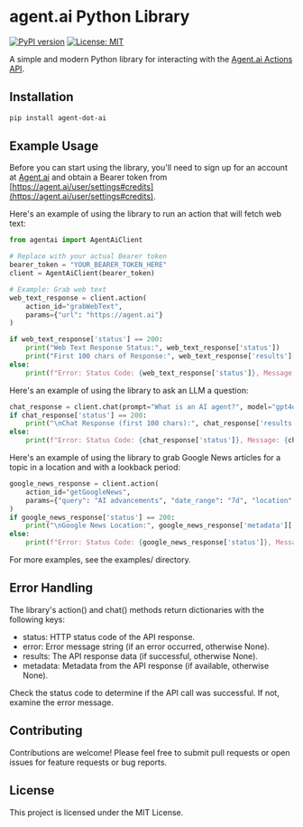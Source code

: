 # agent.ai Python Library

[![PyPI version](https://badge.fury.io/py/agentai.svg)](https://badge.fury.io/py/agentai)
[![License: MIT](https://img.shields.io/badge/License-MIT-yellow.svg)](https://opensource.org/licenses/MIT)

A simple and modern Python library for interacting with the [Agent.ai Actions API](https://agent.ai/actions).

## Installation

```bash
pip install agent-dot-ai 
```

## Example Usage

Before you can start using the library, you'll need to sign up for an account at [Agent.ai](https://agent.ai) and obtain a Bearer token from [https://agent.ai/user/settings#credits](https://agent.ai/user/settings#credits).

Here's an example of using the library to run an action that will fetch web text:

```python
from agentai import AgentAiClient

# Replace with your actual Bearer token
bearer_token = "YOUR_BEARER_TOKEN_HERE"
client = AgentAiClient(bearer_token)

# Example: Grab web text
web_text_response = client.action(
    action_id="grabWebText",
    params={"url": "https://agent.ai"}
)

if web_text_response['status'] == 200:
    print("Web Text Response Status:", web_text_response['status'])
    print("First 100 chars of Response:", web_text_response['results'][:100] + "...")
else:
    print(f"Error: Status Code: {web_text_response['status']}, Message: {web_text_response['error']}")
```

Here's an example of using the library to ask an LLM a question:

```python
chat_response = client.chat(prompt="What is an AI agent?", model="gpt4o")
if chat_response['status'] == 200:
    print("\nChat Response (first 100 chars):", chat_response['results'][:100] + "...")
else:
    print(f"Error: Status Code: {chat_response['status']}, Message: {chat_response['error']}")
```

Here's an example of using the library to grab Google News articles for a topic in a location and with a lookback period:

```python
google_news_response = client.action(
    action_id="getGoogleNews",
    params={"query": "AI advancements", "date_range": "7d", "location": "Boston"}
)
if google_news_response['status'] == 200:
    print("\nGoogle News Location:", google_news_response['metadata']['search_information']['location_used'])
else:
    print(f"Error: Status Code: {google_news_response['status']}, Message: {google_news_response['error']}")
```

For more examples, see the examples/ directory.

## Error Handling

The library's action() and chat() methods return dictionaries with the following keys:

- status: HTTP status code of the API response.
- error: Error message string (if an error occurred, otherwise None).
- results: The API response data (if successful, otherwise None).
- metadata: Metadata from the API response (if available, otherwise None).

Check the status code to determine if the API call was successful. If not, examine the error message.

## Contributing

Contributions are welcome! Please feel free to submit pull requests or open issues for feature requests or bug reports.

## License

This project is licensed under the MIT License.
